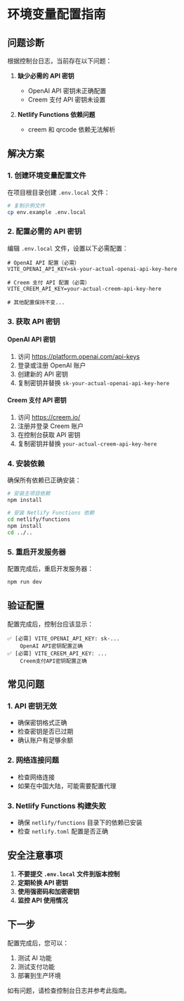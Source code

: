 # 环境变量配置指南

## 问题诊断

根据控制台日志，当前存在以下问题：

1. **缺少必需的 API 密钥**
   - OpenAI API 密钥未正确配置
   - Creem 支付 API 密钥未设置

2. **Netlify Functions 依赖问题**
   - creem 和 qrcode 依赖无法解析

## 解决方案

### 1. 创建环境变量配置文件

在项目根目录创建 `.env.local` 文件：

```bash
# 复制示例文件
cp env.example .env.local
```

### 2. 配置必需的 API 密钥

编辑 `.env.local` 文件，设置以下必需配置：

```env
# OpenAI API 配置（必需）
VITE_OPENAI_API_KEY=sk-your-actual-openai-api-key-here

# Creem 支付 API 配置（必需）
VITE_CREEM_API_KEY=your-actual-creem-api-key-here

# 其他配置保持不变...
```

### 3. 获取 API 密钥

#### OpenAI API 密钥
1. 访问 https://platform.openai.com/api-keys
2. 登录或注册 OpenAI 账户
3. 创建新的 API 密钥
4. 复制密钥并替换 `sk-your-actual-openai-api-key-here`

#### Creem 支付 API 密钥
1. 访问 https://creem.io/
2. 注册并登录 Creem 账户
3. 在控制台获取 API 密钥
4. 复制密钥并替换 `your-actual-creem-api-key-here`

### 4. 安装依赖

确保所有依赖已正确安装：

```bash
# 安装主项目依赖
npm install

# 安装 Netlify Functions 依赖
cd netlify/functions
npm install
cd ../..
```

### 5. 重启开发服务器

配置完成后，重启开发服务器：

```bash
npm run dev
```

## 验证配置

配置完成后，控制台应该显示：

```
✅ [必需] VITE_OPENAI_API_KEY: sk-...
    OpenAI API密钥配置正确
✅ [必需] VITE_CREEM_API_KEY: ...
    Creem支付API密钥配置正确
```

## 常见问题

### 1. API 密钥无效
- 确保密钥格式正确
- 检查密钥是否已过期
- 确认账户有足够余额

### 2. 网络连接问题
- 检查网络连接
- 如果在中国大陆，可能需要配置代理

### 3. Netlify Functions 构建失败
- 确保 `netlify/functions` 目录下的依赖已安装
- 检查 `netlify.toml` 配置是否正确

## 安全注意事项

1. **不要提交 `.env.local` 文件到版本控制**
2. **定期轮换 API 密钥**
3. **使用强密码和加密密钥**
4. **监控 API 使用情况**

## 下一步

配置完成后，您可以：
1. 测试 AI 功能
2. 测试支付功能
3. 部署到生产环境

如有问题，请检查控制台日志并参考此指南。 